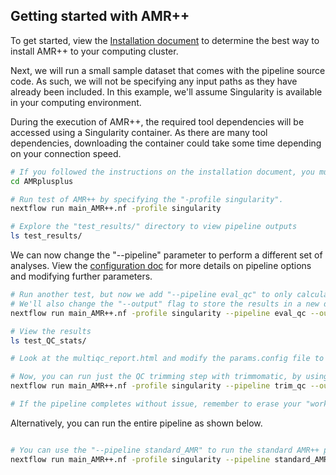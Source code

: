 
Getting started with AMR++
-----------------

To get started, view the [Installation document](https://github.com/Microbial-Ecology-Group/AMRplusplus/blob/master/docs/installation.md) to determine the best way to install AMR++ to your computing cluster.

Next, we will run a small sample dataset that comes with the pipeline source code. As such, we will not be specifying any input paths as they have already been included. In this example, we'll assume Singularity is available in your computing environment.

 During the execution of AMR++, the required tool dependencies will be accessed using a Singularity container. As there are many tool dependencies, downloading the container could take some time depending on your connection speed.


```bash
# If you followed the instructions on the installation document, you must now navigate to the AMR++ directory
cd AMRplusplus

# Run test of AMR++ by specifying the "-profile singularity".
nextflow run main_AMR++.nf -profile singularity

# Explore the "test_results/" directory to view pipeline outputs
ls test_results/

```


We can now change the "--pipeline" parameter to perform a different set of analyses. View the [configuration doc](#https://github.com/Microbial-Ecology-Group/AMRplusplus/blob/master/docs/configuration.md) for more details on pipeline options and modifying further parameters. 

```bash
# Run another test, but now we add "--pipeline eval_qc" to only calculate QC stats.
# We'll also change the "--output" flag to store the results in a new directory.
nextflow run main_AMR++.nf -profile singularity --pipeline eval_qc --output test_QC_stats

# View the results
ls test_QC_stats/

# Look at the multiqc_report.html and modify the params.config file to change trimming parameters.

# Now, you can run just the QC trimming step with trimmomatic, by using the "--pipeline trim_qc" flag. Change output and work directory.
nextflow run main_AMR++.nf -profile singularity --pipeline trim_qc --output test_QC_trimming -w work_trim

# If the pipeline completes without issue, remember to erase your "work" directories to save storage space.

```


Alternatively, you can run the entire pipeline as shown below.

```bash

# You can use the "--pipeline standard_AMR" to run the standard AMR++ pipeline.
nextflow run main_AMR++.nf -profile singularity --pipeline standard_AMR --output test_AMR++_output -w work_AMR++

```
